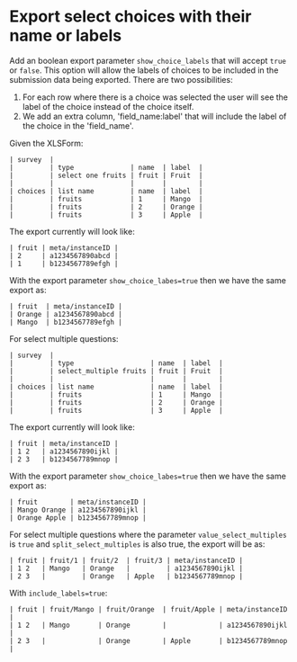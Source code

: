 # Export select choices with their name or labels

Add an boolean export parameter `show_choice_labels` that will accept `true` or `false`. This option will allow the labels of choices to be included in the submission data being exported. There are two possibilities:

1. For each row where there is a choice was selected the user will see the label of the choice instead of the choice itself.
2. We add an extra column, 'field_name:label' that will include the label of  the choice in the 'field_name'.

Given the XLSForm:

    | survey  |
    |         | type              | name  | label  |
    |         | select one fruits | fruit | Fruit  |
    |         |                   |       |        |
    | choices | list name         | name  | label  |
    |         | fruits            | 1     | Mango  |
    |         | fruits            | 2     | Orange |
    |         | fruits            | 3     | Apple  |

The export currently will look like:

    | fruit | meta/instanceID |
    | 2     | a1234567890abcd |
    | 1     | b1234567789efgh |

With the export parameter `show_choice_labes=true` then we have the same export as:

    | fruit  | meta/instanceID |
    | Orange | a1234567890abcd |
    | Mango  | b1234567789efgh |

For select multiple questions:

    | survey  |
    |         | type                   | name  | label  |
    |         | select_multiple fruits | fruit | Fruit  |
    |         |                        |       |        |
    | choices | list name              | name  | label  |
    |         | fruits                 | 1     | Mango  |
    |         | fruits                 | 2     | Orange |
    |         | fruits                 | 3     | Apple  |

The export currently will look like:

    | fruit | meta/instanceID |
    | 1 2   | a1234567890ijkl |
    | 2 3   | b1234567789mnop |

With the export parameter `show_choice_labes=true` then we have the same export as:

    | fruit        | meta/instanceID |
    | Mango Orange | a1234567890ijkl |
    | Orange Apple | b1234567789mnop |

For select multiple questions where the parameter `value_select_multiples` is `true` and `split_select_multiples` is also true, the export will be as:

    | fruit | fruit/1 | fruit/2  | fruit/3 | meta/instanceID |
    | 1 2   | Mango   | Orange   |         | a1234567890ijkl |
    | 2 3   |         | Orange   | Apple   | b1234567789mnop |

With `include_labels=true`:

    | fruit | fruit/Mango | fruit/Orange  | fruit/Apple | meta/instanceID |
    | 1 2   | Mango       | Orange        |             | a1234567890ijkl |
    | 2 3   |             | Orange        | Apple       | b1234567789mnop |
